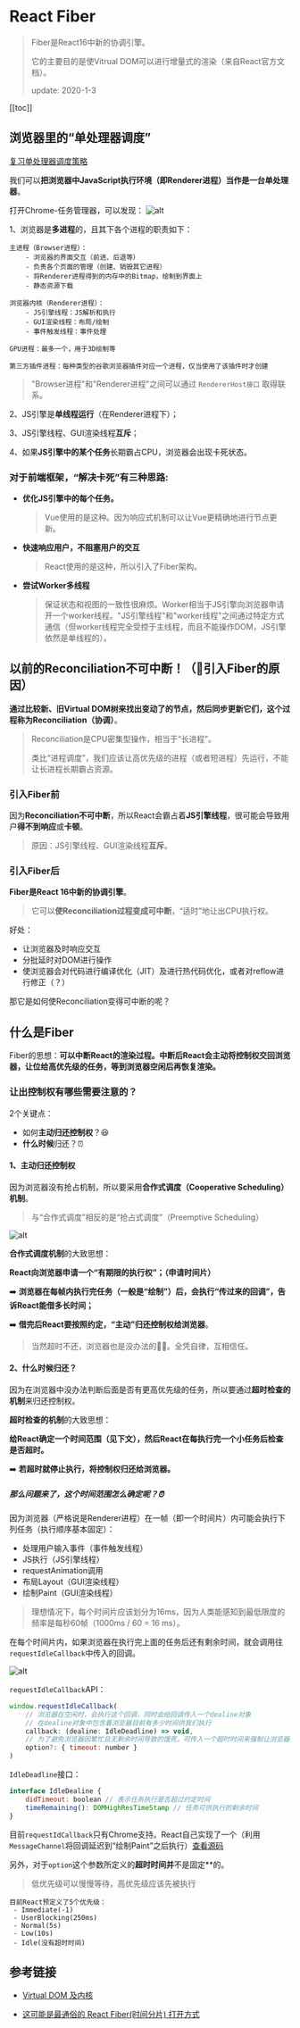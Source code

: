 # React Fiber
> Fiber是React16中新的协调引擎。
>
> 它的主要目的是使Vitrual DOM可以进行增量式的渲染（来自React官方文档）。
>
> update: 2020-1-3

[[toc]]

## 浏览器里的“单处理器调度”
[复习单处理器调度策略](./../../computeracy/scheduling-strategy/)

我们可以**把浏览器中JavaScript执行环境（即Renderer进程）当作是一台单处理器**。

打开Chrome-任务管理器，可以发现：
![alt](./img/fiber-3.png)

1、浏览器是**多进程**的，且其下各个进程的职责如下：
```
主进程（Browser进程）：
    - 浏览器的界面交互（前进、后退等）
    - 负责各个页面的管理（创建、销毁其它进程）
    - 将Renderer进程得到的内存中的Bitmap，绘制到界面上
    - 静态资源下载

浏览器内核（Renderer进程）：
    - JS引擎线程：JS解析和执行
    - GUI渲染线程：布局/绘制
    - 事件触发线程：事件处理

GPU进程：最多一个，用于3D绘制等

第三方插件进程：每种类型的谷歌浏览器插件对应一个进程，仅当使用了该插件时才创建
```
> "Browser进程"和"Renderer进程"之间可以通过 `RendererHost接口` 取得联系。

2、JS引擎是**单线程运行**（在Renderer进程下）；

3、JS引擎线程、GUI渲染线程**互斥**；

4、如果**JS引擎中的某个任务**长期霸占CPU，浏览器会出现卡死状态。

### 对于前端框架，“解决卡死”有三种思路:
 - **优化JS引擎中的每个任务。**
    > Vue使用的是这种。因为响应式机制可以让Vue更精确地进行节点更新。

 - **快速响应用户，不阻塞用户的交互**
    > React使用的是这种，所以引入了Fiber架构。

 - **尝试Worker多线程**
    > 保证状态和视图的一致性很麻烦。Worker相当于JS引擎向浏览器申请开一个worker线程。"JS引擎线程"和"worker线程"之间通过特定方式通信（但worker线程完全受控于主线程，而且不能操作DOM，JS引擎依然是单线程的）。

## 以前的Reconciliation不可中断！（🤔引入Fiber的原因）
**通过比较新、旧Virtual DOM树来找出变动了的节点，然后同步更新它们，这个过程称为Reconciliation（协调）**。
> Reconciliation是CPU密集型操作，相当于“长进程”。
> 
> 类比“进程调度”，我们应该让高优先级的进程（或者短进程）先运行，不能让长进程长期霸占资源。

### 引入Fiber前
因为**Reconciliation不可中断**，所以React会霸占着**JS引擎线程**，很可能会导致用户**得不到响应**或**卡顿**。
> 原因：JS引擎线程、GUI渲染线程**互斥**。

### 引入Fiber后
**Fiber是React 16中新的协调引擎**。
> 它可以**使Reconciliation过程变成可中断**，“适时”地让出CPU执行权。

好处：
 - 让浏览器及时响应交互
 - 分批延时对DOM进行操作
 - 使浏览器会对代码进行编译优化（JIT）及进行热代码优化，或者对reflow进行修正（？）


那它是如何使Reconciliation变得可中断的呢？

## 什么是Fiber
Fiber的思想：**可以中断React的渲染过程。中断后React会主动将控制权交回浏览器，让位给高优先级的任务，等到浏览器空闲后再恢复渲染。**

### 让出控制权有哪些需要注意的？
2个关键点：
 - 如何**主动归还控制权**？😆
 - **什么时候**归还？⏰

#### 1、主动归还控制权
因为浏览器没有抢占机制，所以要采用**合作式调度（Cooperative Scheduling）机制**。
 > 与“合作式调度”相反的是“抢占式调度”（Preemptive Scheduling）

![alt](./img/fiber-1.png)

**合作式调度机制**的大致思想：

**React向浏览器申请一个“有期限的执行权”；（申请时间片）**

➡️ **浏览器在每帧内执行完任务（一般是“绘制”）后，会执行“传过来的回调”，告诉React能借多长时间；**

➡️ **借完后React要按照约定，“主动”归还控制权给浏览器**。
 > 当然超时不还，浏览器也是没办法的🤷‍♂️。全凭自律，互相信任。


#### 2、什么时候归还？
因为在浏览器中没办法判断后面是否有更高优先级的任务，所以要通过**超时检查的机制**来归还控制权。

**超时检查的机制**的大致思想：

**给React确定一个时间范围（见下文），然后React在每执行完一个小任务后检查是否超时。**

➡️ **若超时就停止执行，将控制权归还给浏览器。**

##### 那么问题来了，这个时间范围怎么确定呢？⏰
因为浏览器（严格说是Renderer进程）在一帧（即一个时间片）内可能会执行下列任务（执行顺序基本固定）：
 - 处理用户输入事件（事件触发线程）
 - JS执行（JS引擎线程）
 - requestAnimation调用
 - 布局Layout（GUI渲染线程）
 - 绘制Paint（GUI渲染线程）
 
 > 理想情况下，每个时间片应该划分为16ms，因为人类能感知到最低限度的频率是每秒60帧（1000ms / 60 = 16 ms）。

在每个时间片内，如果浏览器在执行完上面的任务后还有剩余时间，就会调用往`requestIdleCallback`中传入的回调。

![alt](./img/fiber-2.png)

`requestIdleCallback`API：
```js
window.requestIdleCallback(
    // 浏览器在空闲时，会执行这个回调，同时会给回调传入一个dealine对象
    // 在dealine对象中包含着浏览器目前有多少时间供我们执行
    callback: (dealine: IdleDeadline) => void,
    // 为了避免浏览器因繁忙且无剩余时间导致的饿死，可传入一个超时时间来强制让浏览器执行回调。
    option?: { timeout: number }
)
```

`IdleDeadline`接口：
```js
interface IdleDealine {
    didTimeout: boolean // 表示任务执行是否超过约定时间
    timeRemaining(): DOMHighResTimeStamp // 任务可供执行的剩余时间
}
```

目前`requestIdCallback`只有Chrome支持。React自己实现了一个（利用`MessageChannel`将回调延迟到“绘制Paint”之后执行）[查看源码](https://github.com/facebook/react/blob/master/packages/scheduler/src/forks/SchedulerHostConfig.default.js)

另外，对于`option`这个参数所定义的**超时时间并**不是固定**的。
> 低优先级可以慢慢等待，高优先级应该先被执行
```
目前React预定义了5个优先级：
 - Immediate(-1)
 - UserBlocking(250ms)
 - Normal(5s)
 - Low(10s)
 - Idle(没有超时时间)
```











## 参考链接

- [Virtual DOM 及内核](https://zh-hans.reactjs.org/docs/faq-internals.html#what-is-react-fiber)

- [这可能是最通俗的 React Fiber(时间分片) 打开方式](https://juejin.im/post/5dadc6045188255a270a0f85#heading-2)